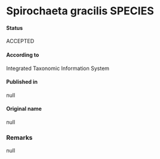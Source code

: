 Spirochaeta gracilis SPECIES
=======

#### Status
ACCEPTED

#### According to
Integrated Taxonomic Information System

#### Published in
null

#### Original name
null

### Remarks
null